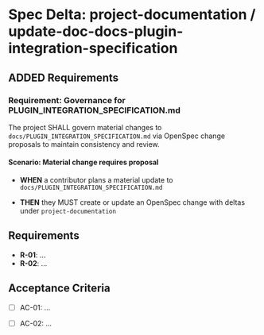 # Spec Delta: project-documentation / update-doc-docs-plugin-integration-specification

## ADDED Requirements

### Requirement: Governance for PLUGIN_INTEGRATION_SPECIFICATION.md

The project SHALL govern material changes to `docs/PLUGIN_INTEGRATION_SPECIFICATION.md` via OpenSpec change proposals to maintain consistency and review.

#### Scenario: Material change requires proposal

- **WHEN** a contributor plans a material update to `docs/PLUGIN_INTEGRATION_SPECIFICATION.md`

- **THEN** they MUST create or update an OpenSpec change with deltas under `project-documentation`

## Requirements

- **R-01**: ...
- **R-02**: ...


## Acceptance Criteria

- [ ] AC-01: ...
- [ ] AC-02: ...

